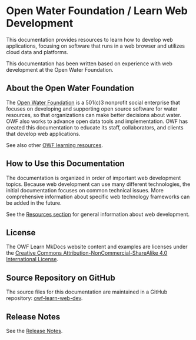 # Open Water Foundation / Learn Web Development #

This documentation provides resources to learn how to develop web applications,
focusing on software that runs in a web browser and utilizes cloud data and platforms.

This documentation has been written based on experience with web development at the Open Water Foundation.

## About the Open Water Foundation ##

The [Open Water Foundation](http://openwaterfoundation.org) is a 501(c)3 nonprofit social enterprise that focuses
on developing and supporting open source software for water resources, so that organizations can make better decisions about water.
OWF also works to advance open data tools and implementation.
OWF has created this documentation to educate its staff, collaborators, and clients that develop web applications.

See also other [OWF learning resources](http://learn.openwaterfoundation.org).

## How to Use this Documentation ##

The documentation is organized in order of important web development topics.
Because web development can use many different technologies,
the initial documentation focuses on common technical issues.
More comprehensive information about specific web technology frameworks can be added in the future.

See the [Resources section](resources) for general information about web development.

## License ##

The OWF Learn MkDocs website content and examples are licenses under the
[Creative Commons Attribution-NonCommercial-ShareAlike 4.0 International License](https://creativecommons.org/licenses/by-nc-sa/4.0).

## Source Repository on GitHub ##

The source files for this documentation are maintained in a GitHub repository:  [owf-learn-web-dev](https://github.com/OpenWaterFoundation/owf-learn-web-dev).

## Release Notes ##

See the [Release Notes](release-notes).
